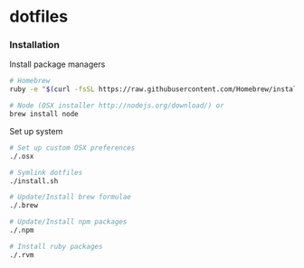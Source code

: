 dotfiles
========

### Installation

Install package managers

```bash
# Homebrew
ruby -e "$(curl -fsSL https://raw.githubusercontent.com/Homebrew/install/master/install)"

# Node (OSX installer http://nodejs.org/download/) or
brew install node
```

Set up system
```bash
# Set up custom OSX preferences
./.osx

# Symlink dotfiles
./install.sh

# Update/Install brew formulae
./.brew

# Update/Install npm packages
./.npm

# Install ruby packages
./.rvm
```
